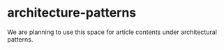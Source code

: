 # architecture-patterns
We are planning to use this space for article contents under architectural patterns.

